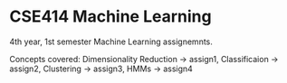 # CSE414 Machine Learning

4th year, 1st semester Machine Learning assignemnts. 

Concepts covered: Dimensionality Reduction -> assign1, Classificaion -> assign2, Clustering -> assign3, HMMs -> assign4
